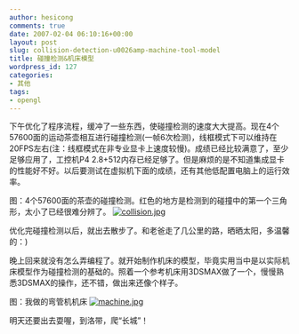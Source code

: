 ```yaml
---
author: hesicong
comments: true
date: 2007-02-04 06:10:16+00:00
layout: post
slug: collision-detection-u0026amp-machine-tool-model
title: 碰撞检测&机床模型
wordpress_id: 127
categories:
- 其他
tags:
- opengl
---
```



下午优化了程序流程，缓冲了一些东西，使碰撞检测的速度大大提高。现在4个57600面的运动茶壶相互进行碰撞检测(一帧6次检测)，线框模式下可以维持在20FPS左右(注：线框模式在非专业显卡上速度较慢)。成绩已经比较满意了，至少足够应用了，工控机P4 2.8+512内存已经足够了。但是麻烦的是不知道集成显卡的性能好不好。以后要测试在虚拟机下面的成绩，还有其他低配置电脑上的运行效率。

图：4个57600面的茶壶的碰撞检测。红色的地方是检测到的碰撞中的第一个三角形，太小了已经很难分辨了。
[![collision.jpg](/images/others/thumbs/thumbs_collision.jpg)](/images/others/collision.jpg)

优化完碰撞检测以后，就出去散步了。和老爸走了几公里的路，晒晒太阳，多温馨的：)

晚上回来就没有怎么弄编程了。就开始制作机床的模型，毕竟实用当中是以实际机床模型作为碰撞检测的基础的。照着一个参考机床用3DSMAX做了一个，慢慢熟悉3DSMAX的操作，还不错，做出来还像个样子。

图：我做的弯管机机床
[![machine.jpg](/images/others/thumbs/thumbs_machine.jpg)](/images/others/machine.jpg)


明天还要出去耍喔，到洛带，爬“长城”！
